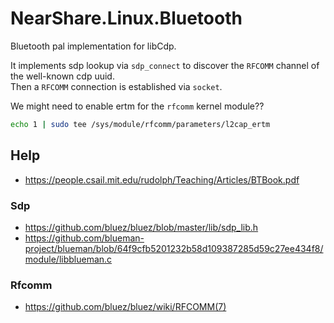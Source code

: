 # NearShare.Linux.Bluetooth
Bluetooth pal implementation for libCdp.

It implements sdp lookup via `sdp_connect` to discover the `RFCOMM` channel of the well-known cdp uuid.   
Then a `RFCOMM` connection is established via `socket`.

We might need to enable ertm for the `rfcomm` kernel module??
```bash
echo 1 | sudo tee /sys/module/rfcomm/parameters/l2cap_ertm
```

## Help

- https://people.csail.mit.edu/rudolph/Teaching/Articles/BTBook.pdf

### Sdp
- https://github.com/bluez/bluez/blob/master/lib/sdp_lib.h
- https://github.com/blueman-project/blueman/blob/64f9cfb5201232b58d109387285d59c27ee434f8/module/libblueman.c

### Rfcomm
- https://github.com/bluez/bluez/wiki/RFCOMM(7)
